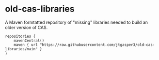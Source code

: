 # old-cas-libraries

A Maven formtatted repository of "missing" libraries needed to build an older version of CAS. 

```
repositories {
    mavenCentral()
    maven { url "https://raw.githubusercontent.com/jtgasper3/old-cas-libraries/main" }
}
```
